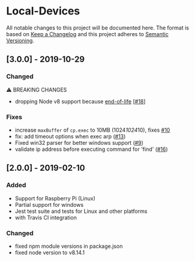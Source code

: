# Local-Devices

All notable changes to this project will be documented here. The format is based
on [Keep a Changelog](http://keepachangelog.com/en/1.0.0/) and this project
adheres to [Semantic Versioning](http://semver.org/spec/v2.0.0.html).

## [3.0.0] - 2019-10-29

### Changed

⚠ BREAKING CHANGES

- dropping Node v8 support because [end-of-life](https://github.com/nodejs/Release#release-schedule)
  [[#18](https://github.com/DylanPiercey/local-devices/pull/18)]

### Fixes

- increase `maxBuffer` of `cp.exec` to 10MB (1024*1024*10), fixes [#10](https://github.com/DylanPiercey/local-devices/issues/10)
- fix: add timeout options when exec arp ([#13](https://github.com/DylanPiercey/local-devices/pull/13))
- Fixed win32 parser for better windows support ([#9](https://github.com/DylanPiercey/local-devices/pull/9))
- validate ip address before executing command for 'find' ([#16](https://github.com/DylanPiercey/local-devices/pull/16))

## [2.0.0] - 2019-02-10

### Added

- Support for Raspberry Pi (Linux)
- Partial support for windows
- Jest test suite and tests for Linux and other platforms
- with Travis CI integration
  
### Changed

- fixed npm module versions in package.json
- fixed node version to v8.14.1
